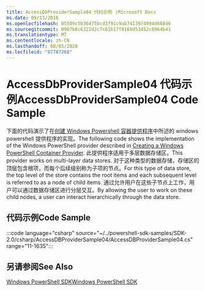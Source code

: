 ```yaml
---
title: AccessDbProviderSample04 代码示例 |Microsoft Docs
ms.date: 09/13/2016
ms.openlocfilehash: 05509c5b36475bcd3f91c9ab7413974994d668d6
ms.sourcegitcommit: 0907b8c6322d2c7c61b17f8168d53452c8964b41
ms.translationtype: MT
ms.contentlocale: zh-CN
ms.lasthandoff: 08/05/2020
ms.locfileid: "87787268"
---
```

# <a name="accessdbprovidersample04-code-sample"></a><span data-ttu-id="4031f-102">AccessDbProviderSample04 代码示例</span><span class="sxs-lookup"><span data-stu-id="4031f-102">AccessDbProviderSample04 Code Sample</span></span>

<span data-ttu-id="4031f-103">下面的代码演示了在[创建 Windows Powershell 容器提供程序](./creating-a-windows-powershell-container-provider.md)中所述的 windows powershell 提供程序的实现。</span><span class="sxs-lookup"><span data-stu-id="4031f-103">The following code shows the implementation of the Windows PowerShell provider described in [Creating a Windows PowerShell Container Provider](./creating-a-windows-powershell-container-provider.md).</span></span>
<span data-ttu-id="4031f-104">此提供程序适用于多层数据存储区。</span><span class="sxs-lookup"><span data-stu-id="4031f-104">This provider works on multi-layer data stores.</span></span> <span data-ttu-id="4031f-105">对于这种类型的数据存储，存储区的顶层包含根项，而每个后续级别称为子项的节点。</span><span class="sxs-lookup"><span data-stu-id="4031f-105">For this type of data store, the top level of the store contains the root items and each subsequent level is referred to as a node of child items.</span></span> <span data-ttu-id="4031f-106">通过允许用户在这些子节点上工作，用户可以通过数据存储区进行分层交互。</span><span class="sxs-lookup"><span data-stu-id="4031f-106">By allowing the user to work on these child nodes, a user can interact hierarchically through the data store.</span></span>

## <a name="code-sample"></a><span data-ttu-id="4031f-107">代码示例</span><span class="sxs-lookup"><span data-stu-id="4031f-107">Code Sample</span></span>

:::code language="csharp" source="~/../powershell-sdk-samples/SDK-2.0/csharp/AccessDBProviderSample04/AccessDBProviderSample04.cs" range="11-1635":::

## <a name="see-also"></a><span data-ttu-id="4031f-108">另请参阅</span><span class="sxs-lookup"><span data-stu-id="4031f-108">See Also</span></span>

[<span data-ttu-id="4031f-109">Windows PowerShell SDK</span><span class="sxs-lookup"><span data-stu-id="4031f-109">Windows PowerShell SDK</span></span>](../windows-powershell-reference.md)
